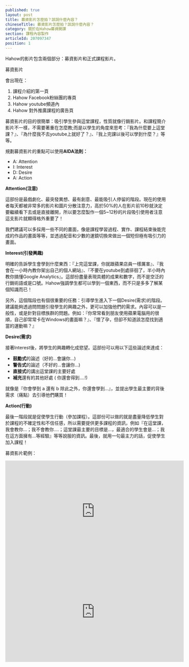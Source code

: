 ```yaml
---
published: true
layout: post
title: 募資影片怎麼拍？該說什麼內容？
chineseTitle: 募資影片怎麼拍？該說什麼內容？
category: 關於在Hahow募資開課
section: 課程內容製作
articleId: 207097347
position: 1
---
```

Hahow的影片包含兩個部分：募資影片和正式課程影片。

募資影片

會出現在：
1. 課程介紹的第一頁
2. Hahow Facebook粉絲團的專頁
3. Hahow youtube頻道內
4. Hahow 對外推廣課程的廣告頁

募資影片的目的很簡單：吸引學生參與這堂課程，性質就像行銷影片。和課程簡介影片不一樣，不需要著重在怎麼教;而是以學生的角度來思考：『我為什麼要上這堂課？』、『為什麼我不去youtube上就好了？』、『我上完課以後可以學到什麼？』等等。

規劃募資影片的重點可以使用**AIDA法則：**

* A: Attention
* I: Interest
* D: Desire
* A: Action

**Attention(注意)**

這部份是最戲劇化、最突發異想、最有創意、最能吸引人停留的階段。現在的使用者每天都被非常多的影片和圖片分散注意力，高於50%的人在影片前10秒就決定要繼續看下去或是直接離開，所以要怎麼製作一個5~12秒的片段吸引使用者注意這支影片就顯得格外重要了！

我們建議可以多採用一些不同的畫面，像是課程學習過程、實作、課程結束後能完成的作品的畫面等等，並透過配音和少數的運鏡切換來做出一個短但極有吸引力的畫面。

**Interest(引發興趣)**

明確的告訴學生會學到什麼東西：『上完這堂課，你就跟蘋果店員一樣厲害』、『我會在一小時內教你架出自己的個人網站』、『不要在youtube到處徘徊了，半小時內教你搞懂Google Analytics』。這部份盡量表現具體的成果和數字，而不是空泛的行銷術語或是口號。Hahow強調學生都可以學到一個東西，而不只是多多了解某個知識而已！

另外，這個階段也有個很重要的任務：引導學生進入下一個Desire(需求)的階段。建議能夠透過問問題引發學生的興趣之外，更可以加強他們的需求。內容可以是一般性，或是針對目標族群的問題。例如：『你常常看到朋友使用蘋果電腦用的很順，自己卻常常卡在Windows的畫面嘛？』、『懷了孕，但卻不知道該怎麼找到適當的運動嘛？』

**Desire(需求)**

接著Interest後，將學生的興趣轉化成慾望。這部份可以用以下這些論述來達成：

* **鼓勵式**的論述（好的...會讓你...)
* **警告式**的論述（不好的...會讓你...)
* **直接式**的講出這堂課的主要好處
* **補充**還有的其他好處 ( 你還會得到....!)

就像是『你會學到 a 還有 b 除此之外，你還會學到...』，並提出學生最主要的背後需求（痛點）去引導他們購買！

**Action(行動)**

最後一階段就是促使學生行動（參加課程）。這部份可以做的就是盡量降低學生對於課程的不確定性和不信任感，所以需要提供更多課程的資訊，例如『在這堂課，我會教你...；我不會教你....；這堂課最主要的目標是...，最適合的學生會是...；我在這方面擁有...等經驗』等等說服的資訊。最後，就用一句最主力的話，促使學生加入課程！

募資影片範例：
<iframe width="560" height="315" src="https://www.youtube.com/embed/n6qCI3B6aOM?list=PLSQ6EVMB0vYigVZYERr29X7cB7VwJvYSV" frameborder="0" allowfullscreen></iframe>

<iframe width="560" height="315" src="https://www.youtube.com/embed/wRPLc6PD-4E?list=PLSQ6EVMB0vYigVZYERr29X7cB7VwJvYSV" frameborder="0" allowfullscreen></iframe>

